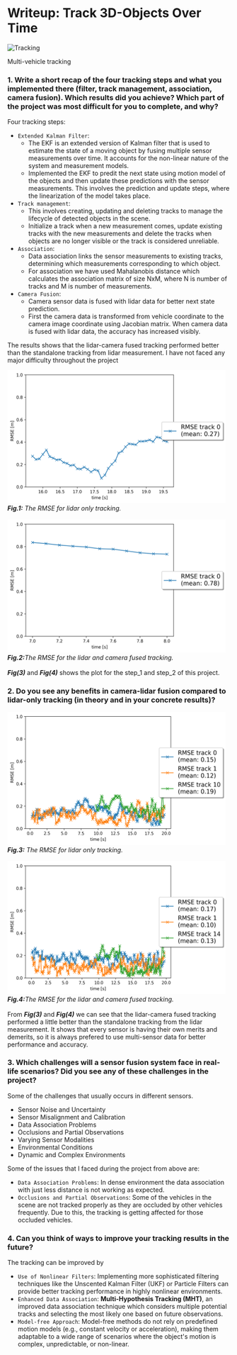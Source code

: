 # Writeup: Track 3D-Objects Over Time

![Tracking](imgs/seq_1_tracking.gif)
<p align="left">Multi-vehicle tracking

### 1. Write a short recap of the four tracking steps and what you implemented there (filter, track management, association, camera fusion). Which results did you achieve? Which part of the project was most difficult for you to complete, and why?

Four tracking steps:
*   `Extended Kalman Filter`:
    -   The EKF is an extended version of Kalman filter that is used to estimate the state of a moving object by fusing multiple sensor measurements over time. It accounts for the non-linear nature of the system and measurement models.
    -   Implemented the EKF to predit the next state using motion model of the objects and then update these predictions with the sensor measurements. This involves the prediction and update steps, where the linearization of the model takes place.
*   `Track management`:
    -   This involves creating, updating and deleting tracks to manage the lifecycle of detected objects in the scene.
    -   Initialize a track when a new measurement comes, update existing tracks with the new measurements and delete the tracks when objects are no longer visible or the track is considered unreliable.
*   `Association`:
    -   Data association links the sensor measurements to existing tracks, determining which measurements corresponding to which object.
    -   For association we have used Mahalanobis distance which calculates the association matrix of size NxM, where N is number of tracks and M is number of measurements.
*   `Camera Fusion`: 
    -   Camera sensor data is fused with lidar data for better next state prediction.
    -   First the camera data is transformed from vehicle coordinate to the camera image coordinate using Jacobian matrix. When camera data is fused with lidar data, the accuracy has increased visibly.

The results shows that the lidar-camera fused tracking performed better than the standalone tracking from lidar measurement.
I have not faced any major difficulty throughout the project

<p align="left" style="margin-top: 0px; margin-bottom: 0px; margin-right: 10px;">
    <img src="imgs/rmse_step_1.png" alt="Image 1" width="500" height="300"/>
    <br>
    <em><b>Fig.1:</b> The RMSE for lidar only tracking.</em>
</p>
<br>
<p align="left" style="margin-top: 0px; margin-bottom: 0px; margin-right: 10px;">
    <img src="imgs/rmse_step_2.png" alt="Image 2" width="500" height="300"/>
    <br>
    <em><b>Fig.2:</b>The RMSE for the lidar and camera fused tracking.</em>
</p>
<br>
<em><b>Fig(3)</b></em> and <em><b>Fig(4)</b></em> shows the plot for the step_1 and step_2 of this project.

### 2. Do you see any benefits in camera-lidar fusion compared to lidar-only tracking (in theory and in your concrete results)? 
<p align="left" style="margin-top: 0px; margin-bottom: 0px; margin-right: 10px;">
    <img src="imgs/rmse_lidar_only.png" alt="Image 1" width="500" height="300"/>
    <br>
    <em><b>Fig.3:</b> The RMSE for lidar only tracking.</em>
</p>
<br>
<p align="left" style="margin-top: 0px; margin-bottom: 0px; margin-right: 10px;">
    <img src="imgs/rmse_lidar_camera_fused.png" alt="Image 2" width="500" height="300"/>
    <br>
    <em><b>Fig.4:</b>The RMSE for the lidar and camera fused tracking.</em>
</p>
<br>
From <em><b>Fig(3)</b></em> and <em><b>Fig(4)</b></em> we can see that the lidar-camera fused tracking performed a little better than the standalone tracking from the lidar measurement. It shows that every sensor is having their own merits and demerits, so it is always prefered to use multi-sensor data for better performance and accuracy.

### 3. Which challenges will a sensor fusion system face in real-life scenarios? Did you see any of these challenges in the project?
Some of the challenges that usually occurs in different sensors.
* Sensor Noise and Uncertainty
* Sensor Misalignment and Calibration
* Data Association Problems
* Occlusions and Partial Observations
* Varying Sensor Modalities
* Environmental Conditions
* Dynamic and Complex Environments

Some of the issues that I faced during the project from above are:
* `Data Association Problems`: In dense environment the data association with just less distance is not working as expected.
* `Occlusions and Partial Observations`: Some of the vehicles in the scene are not tracked properly as they are occluded by other vehicles frequently. Due to this, the tracking is getting affected for those occluded vehicles.

### 4. Can you think of ways to improve your tracking results in the future?
The tracking can be improved by
* `Use of Nonlinear Filters`: 
    Implementing more sophisticated filtering techniques like the Unscented Kalman Filter (UKF) or Particle Filters can provide better tracking performance in highly nonlinear environments.
* `Enhanced Data Association`: 
    <b>Multi-Hypothesis Tracking (MHT)</b>, an improved data association technique which considers multiple potential tracks and selecting the most likely one based on future observations.
* `Model-free Approach`:
    Model-free methods do not rely on predefined motion models (e.g., constant velocity or acceleration), making them adaptable to a wide range of scenarios where the object's motion is complex, unpredictable, or non-linear.